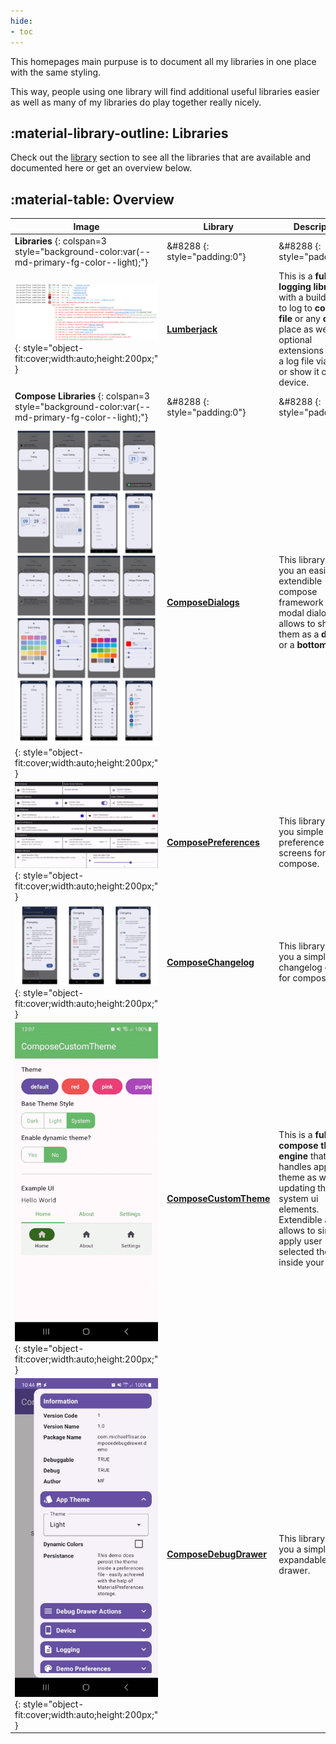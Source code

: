 ```yaml
---
hide:
- toc
---
```


This homepages main purpuse is to document all my libraries in one place with the same styling.

This way, people using one library will find additional useful libraries easier as well as many of my libraries do play together really nicely.

## :material-library-outline: Libraries

Check out the [library](libraries/lumberjack.md) section to see all the libraries that are available and documented here or get an overview below.

## :material-table: Overview

|Image|Library|Description|
|-|-|-|
| **Libraries** {: colspan=3 style="background-color:var(--md-primary-fg-color--light);"} | &#8288 {: style="padding:0"} | &#8288 {: style="padding:0"} |
| ![Log](https://github.com/MFlisar/Lumberjack/raw/main/screenshots/log1.png){: style="object-fit:cover;width:auto;height:200px;" } | [**Lumberjack**](libraries/lumberjack.md) | This is a **full logging library** with a build in way to log to **console**, **file** or any **custom** place as well as optional extensions to send a log file via mail or show it on the device. |
| **Compose Libraries** {: colspan=3 style="background-color:var(--md-primary-fg-color--light);"} | &#8288 {: style="padding:0"} | &#8288 {: style="padding:0"} |
| ![Image](https://github.com/MFlisar/ComposeDialogs/raw/main/screenshots/overview.jpg){: style="object-fit:cover;width:auto;height:200px;" } | [**ComposeDialogs**](libraries/composedialogs.md) | This library offers you an easily extendible compose framework for modal dialogs and allows to show them as a **dialog** or a **bottom sheet**. |
| ![Image](https://github.com/MFlisar/ComposePreferences/raw/main/screenshots/overview.jpg){: style="object-fit:cover;width:auto;height:200px;" } | [**ComposePreferences**](libraries/composepreferences.md) | This library offers you simple preference screens for compose. |
| ![Image](https://github.com/MFlisar/ComposeChangelog/raw/main/screenshots/overview.jpg){: style="object-fit:cover;width:auto;height:200px;" } | [**ComposeChangelog**](libraries/composechangelog.md) | This library offers you a simple changelog dialog for compose. |
| ![Image](https://github.com/MFlisar/ComposeCustomTheme/raw/main/screenshots/demo.gif){: style="object-fit:cover;width:auto;height:200px;" } | [**ComposeCustomTheme**](libraries/composecustomtheme.md) | This is a **full compose theme engine** that handles applying a theme as well as updating the system ui elements. Extendible and allows to simply apply user selected themes inside your app. |
| ![Image](https://github.com/MFlisar/ComposeDebugDrawer/raw/main/screenshots/demo2.jpg){: style="object-fit:cover;width:auto;height:200px;" } | [**ComposeDebugDrawer**](libraries/composedebugdrawer.md) | This library offers you a simple easily expandable debug drawer. |